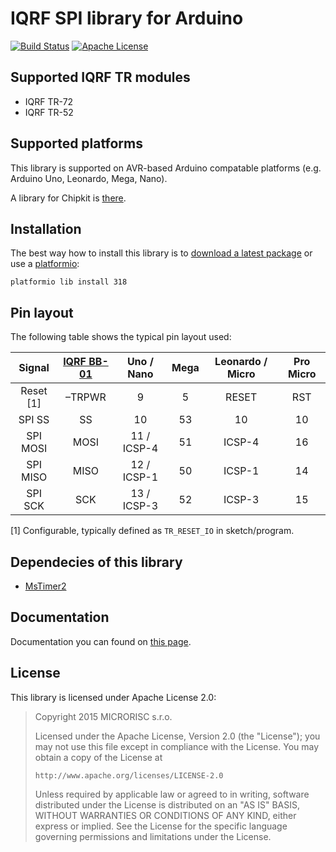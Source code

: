 # IQRF SPI library for Arduino

[![Build Status](https://travis-ci.org/iqrfsdk/clibiqrf-arduino.svg?branch=master)](https://travis-ci.org/iqrfsdk/clibiqrf-arduino)
[![Apache License](https://img.shields.io/badge/license-APACHE2-blue.svg)](https://github.com/iqrfsdk/clibiqrf-arduino/blob/master/LICENSE)

## Supported IQRF TR modules
 * IQRF TR-72
 * IQRF TR-52

## Supported platforms
This library is supported on AVR-based Arduino compatable platforms (e.g. Arduino Uno, Leonardo, Mega, Nano).

A library for Chipkit is [there](https://github.com/iqrfsdk/clibiqrf-chipkit).

## Installation
The best way how to install this library is to [download a latest package](https://github.com/iqrfsdk/clibiqrf-arduino/releases) or use a [platformio](http://platformio.org/):

```
platformio lib install 318
```
## Pin layout
The following table shows the typical pin layout used:

|  Signal   | [IQRF BB-01](http://eshop.iqrf.org/products/detail/IQRF-BB-01) |  Uno / Nano | Mega | Leonardo / Micro | Pro Micro |
| :-------: | :------------------------------------------------------------: | :---------: | :--: | :--------------: | :-------: |
| Reset [1] |                             –TRPWR                             |      9      |   5  |      RESET       |    RST    |
|  SPI SS   |                               SS                               |      10     |  53  |        10        |    10     |
|  SPI MOSI |                              MOSI                              | 11 / ICSP-4 |  51  |      ICSP-4      |    16     |
|  SPI MISO |                              MISO                              | 12 / ICSP-1 |  50  |      ICSP-1      |    14     |
|  SPI SCK  |                              SCK                               | 13 / ICSP-3 |  52  |      ICSP-3      |    15     |

[1] Configurable, typically defined as ```TR_RESET_IO``` in sketch/program.


## Dependecies of this library
 * [MsTimer2](https://github.com/PaulStoffregen/MsTimer2)

## Documentation
Documentation you can found on [this page](https://iqrfsdk.github.io/clibiqrf-arduino/).

## License
This library is licensed under Apache License 2.0:

 > Copyright 2015 MICRORISC s.r.o.
 >
 > Licensed under the Apache License, Version 2.0 (the "License");
 > you may not use this file except in compliance with the License.
 > You may obtain a copy of the License at
 >
 >     http://www.apache.org/licenses/LICENSE-2.0
 >
 > Unless required by applicable law or agreed to in writing, software
 > distributed under the License is distributed on an "AS IS" BASIS,
 > WITHOUT WARRANTIES OR CONDITIONS OF ANY KIND, either express or implied.
 > See the License for the specific language governing permissions and
 > limitations under the License.
